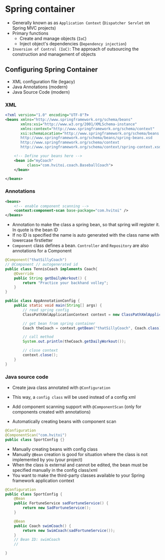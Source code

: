 # Spring container

- Generally known as as `Application Context` (`Dispatcher Servlet` on Spring MVC projects)
- Primary functions
  - Create and manage objects (`IoC`)
  - Inject object's dependencies (`Dependency injection`)
- `Inversion of Control (IoC)`: The approach of outsourcing the construction and management of objects

## Configuring Spring Container

- XML configuration file (legacy)
- Java Annotations (modern)
- Java Source Code (modern)

### XML

```xml
<?xml version="1.0" encoding="UTF-8"?>
<beans xmlns="http://www.springframework.org/schema/beans"
       xmlns:xsi="http://www.w3.org/2001/XMLSchema-instance"
       xmlns:context="http://www.springframework.org/schema/context"
       xsi:schemaLocation="http://www.springframework.org/schema/beans
       http://www.springframework.org/schema/beans/spring-beans.xsd
       http://www.springframework.org/schema/context
       http://www.springframework.org/schema/context/spring-context.xsd">

    <!-- Define your beans here -->
    <bean id="myCoach"
          class="com.hvitoi.coach.BaseballCoach">
    </bean>

</beans>
```

### Annotations

```xml
<beans>
    <!-- enable component scanning -->
    <context:component-scan base-package="com.hvitoi" />
</beans>
```

- Annotation to make the class a spring bean, so that spring will register it. In quote is the bean ID
- If no ID is specified the name is auto generated with the class name with lowercase firstletter
- `Component` class defines a bean. `Controller` and `Repository` are also annotations for a Component

```java
@Component("thatSillyCoach")
// @Component // autogenerated id
public class TennisCoach implements Coach{
    @Override
    public String getDailyWorkout() {
        return "Practice your backhand volley";
    }
}
```

```java
public class AppAnnotationConfig {
    public static void main(String[] args) {
        // read spring config
        ClassPathXmlApplicationContext context = new ClassPathXmlApplicationContext("applicationContext.xml");

        // get bean from spring container
        Coach theCoach = context.getBean("thatSillyCoach", Coach.class);

        // call method
        System.out.println(theCoach.getDailyWorkout());

        // close context
        context.close();
    }
}
```

### Java source code

- Create java class annotated with `@Configuration`
- This way, a `config class` will be used instead of a config xml
- Add component scanning support with `@ComponentScan` (only for components created with annotations)

- Automatically creating beans with component scan

```java
@Configuration
@ComponentScan("com.hvitoi")
public class SportConfig {}
```

- Manually creating beans with config class
- Manually `@Bean` creation is good for situation where the class is not implemented by you (your project)
- When the class is external and cannot be edited, the bean must be specified manually in the config class/xml
- You want to make the third-party classes available to your Spring framework application context

```java
@Configuration
public class SportConfig {
    @Bean
    public FortuneService sadFortuneService() {
        return new SadFortuneService();
    }

    @Bean
    public Coach swimCoach() {
        return new SwimCoach(sadFortuneService());
    }
    // Bean ID: swimCoach
    //

}
```
